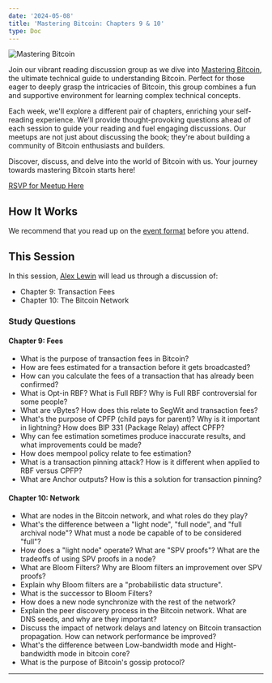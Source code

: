 ```yaml
---
date: '2024-05-08'
title: 'Mastering Bitcoin: Chapters 9 & 10'
type: Doc
---
```


![Mastering Bitcoin](/mastering-bitcoin-9-10.jpg)

Join our vibrant reading discussion group as we dive into <a href="https://www.amazon.com/Mastering-Bitcoin-Programming-Open-Blockchain/dp/1098150090?crid=3FFD1FN2H7TZF&keywords=mastering+bitcoin+3rd+edition&qid=1703963363&sprefix=mastering+bitcoin,aps,153&sr=8-1&ufe=app_do:amzn1.fos.006c50ae-5d4c-4777-9bc0-4513d670b6bc" target="_blank">Mastering Bitcoin</a>, the ultimate technical guide to understanding Bitcoin. Perfect for those eager to deeply grasp the intricacies of Bitcoin, this group combines a fun and supportive environment for learning complex technical concepts.

Each week, we'll explore a different pair of chapters, enriching your self-reading experience. We'll provide thought-provoking questions ahead of each session to guide your reading and fuel engaging discussions. Our meetups are not just about discussing the book; they're about building a community of Bitcoin enthusiasts and builders.

Discover, discuss, and delve into the world of Bitcoin with us. Your journey towards mastering Bitcoin starts here!

<a href="https://www.meetup.com/atlantabitdevs/events/298230445/" target="_blank">RSVP for Meetup Here</a>

## How It Works

We recommend that you read up on the <a href="/page/mastering-bitcoin" target="_blank">event format</a> before you attend.

## This Session

In this session, <a href="https://twitter.com/_AlexLewin" target="_blank">Alex Lewin</a> will lead us through a discussion of:

- Chapter 9: Transaction Fees
- Chapter 10: The Bitcoin Network

### Study Questions

#### Chapter 9: Fees

- What is the purpose of transaction fees in Bitcoin?
- How are fees estimated for a transaction before it gets broadcasted?
- How can you calculate the fees of a transaction that has already been confirmed?
- What is Opt-in RBF? What is Full RBF? Why is Full RBF controversial for some people?
- What are vBytes? How does this relate to SegWit and transaction fees?
- What's the purpose of CPFP (child pays for parent)? Why is it important in lightning? How does BIP 331 (Package Relay) affect CPFP?
- Why can fee estimation sometimes produce inaccurate results, and what improvements could be made?
- How does mempool policy relate to fee estimation?
- What is a transaction pinning attack? How is it different when applied to RBF versus CPFP?
- What are Anchor outputs? How is this a solution for transaction pinning?

#### Chapter 10: Network

- What are nodes in the Bitcoin network, and what roles do they play?
- What's the difference between a "light node", "full node", and "full archival node"? What must a node be capable of to be considered "full"?
- How does a "light node" operate? What are "SPV proofs"? What are the tradeoffs of using SPV proofs in a node?
- What are Bloom Filters? Why are Bloom filters an improvement over SPV proofs?
- Explain why Bloom filters are a "probabilistic data structure".
- What is the successor to Bloom Filters?
- How does a new node synchronize with the rest of the network?
- Explain the peer discovery process in the Bitcoin network. What are DNS seeds, and why are they important?
- Discuss the impact of network delays and latency on Bitcoin transaction propagation. How can network performance be improved?
- What's the difference between Low-bandwidth mode and Hight-bandwidth mode in bitcoin core?
- What is the purpose of Bitcoin's gossip protocol?

---
